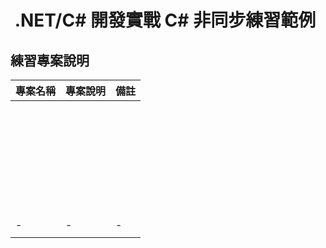 #  .NET/C# 開發實戰 C# 非同步練習範例

## 練習專案說明

|專案名稱|專案說明|備註|
|-|-|-|
||||
||||
||||
||||
||||
||||
||||
||||
||||
||||
||||
||||
||||
||||
||||
||||
||||
||||
||||
||||
||||
||||
||||
||||
||||
||||
||||
||||
||||
||||
||||
|-|-|-|
||||




